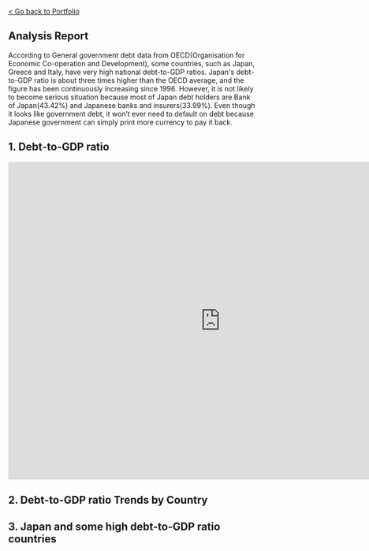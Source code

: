 
[< Go back to Portfolio](https://kibokk.github.io/portfolio/)

## Analysis Report
According to General government debt data from OECD(Organisation for Economic Co-operation and Development), some countries, such as Japan, Greece and Italy, have very high national debt-to-GDP ratios. Japan's debt-to-GDP ratio is about three times higher than the OECD average, and the figure has been continuously increasing since 1996. However, it is not likely to become serious situation because most of Japan debt holders are Bank of Japan(43.42%) and Japanese banks and insurers(33.99%). Even though it looks like government debt, it won’t ever need to default on debt because Japanese government can simply print more currency to pay it back.

## 1. Debt-to-GDP ratio
<iframe src="https://data.oecd.org/chart/6Se3" width="860" height="645" style="border: 0" mozallowfullscreen="true" webkitallowfullscreen="true" allowfullscreen="true"><a href="https://data.oecd.org/chart/6Se3" target="_blank">OECD Chart: General government debt, Total, % of GDP, Annual, 2018</a></iframe>

## 2. Debt-to-GDP ratio Trends by Country
<div class="flourish-embed flourish-chart" data-src="visualisation/11721046"><script src="https://public.flourish.studio/resources/embed.js"></script></div>

## 3. Japan and some high debt-to-GDP ratio countries
<div class="flourish-embed flourish-chart" data-src="visualisation/11722177"><script src="https://public.flourish.studio/resources/embed.js"></script></div>
